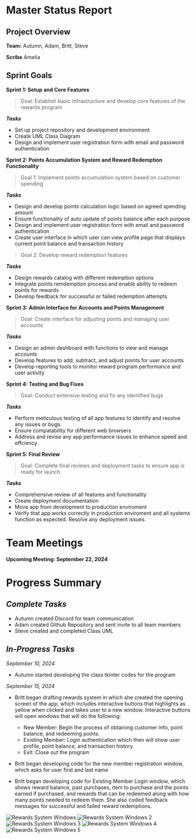 # Master Status Report


## Project Overview

**Team:** Autumn, Adam, Britt, Steve

**Scribe** Amelia


## Sprint Goals
**Sprint 1: Setup and Core Features**
>Goal: Establish basic infrastructure and develop core features of the rewards program
>
***Tasks***
* Set up project repository and development environment
* Create UML Class Diagram
* Design and implement user registration form with email and password authentication



**Sprint 2: Points Accumulation System and Reward Redemption Functionality**
>Goal 1: Implement points accumulation system based on customer spending
>
***Tasks***
* Design and develop points calculation logic based on agreed spending amount
* Ensure functionality of auto update of points balance after each purpose
* Design and implement user registration form with email and password authentication
* Create user interface in which user can view profile page that displays current point balance and transaction history

>Goal 2: Develop reward redemption features
>
***Tasks***
* Design rewards catalog with different redemption options
* Integrate points remdemption process and enable ability to redeem points for rewards
* Develop feedback for successful or failed redemption attempts



**Sprint 3: Admin Interface for Accounts and Points Management**
>Goal: Create interface for adjusting points and managing user accounts
>
***Tasks***
* Design an admin dashboard with functions to view and manage accounts
* Develop features to add, subtract, and adjust points for user accounts
* Develop reporting tools to monitor reward program performance and user activity



**Sprint 4: Testing and Bug Fixes**
>Goal: Conduct extensive testing and fix any identified bugs
>
***Tasks***
* Perform meticulous testing of all app features to identify and resolve any issues or bugs.
* Ensure compatability for different web browsers
* Address and revise any app performance issues to enhance speed and effciency



**Sprint 5: Final Review**
>Goal: Complete final reviews and deployment tasks to ensure app is ready for launch 
>
***Tasks***
* Comprehensive review of all features and functionality
* Create deployment documentation
* Move app from development to production enviroment
* Verify that app works correctly in production enviroment and all systems function as expected. Resolve any deployment issues.

# Team Meetings

**Upcoming Meeting: September 22, 2024**


# Progress Summary

## ***Complete Tasks***
* Autumn created Discord for team communication
* Adam created Github Repository and sent invite to all team members
* Steve created and completed Class UML


## ***In-Progress Tasks***

*September 10, 2024*
* Autumn started developing the class tkinter codes for the program

*September 15, 2024*
* Britt began drafting rewards system in which she created the opening screen of the app, which includes interactive buttons that highlights as yellow when clicked and takes user to a new window. Interactive buttons will open windows that will do the following:
  *  New Member: Begin the process of obtaining customer info, point balance, and redeeming points.
  *  Existing Member: Login authentication which then will show user profile, point balance, and transaction history
  *  Exit: Close out the program

* Britt began developing code for the new member registration window, which asks for user first and last name
* Britt began developing code for Existing Member Login window, which shows reward balance, past purchases, item to purchase and the points earned if purchased, and rewards that can be redeemed along with how many points needed to redeem them. She also coded feedback messages for successful and failed reward redemptions.

![Rewards System Windows](https://media.discordapp.net/attachments/1280868273541615639/1284922854781223012/Screenshot_2024-09-15_125913.png?ex=66e86529&is=66e713a9&hm=72f5f733cef6f06e8024332fd5cfb753471a54121f667f482b176689470c7dcf&=&format=webp&quality=lossless&width=1243&height=686)
![Rewards System Windows 2](https://media.discordapp.net/attachments/1280868273541615639/1284922855087276154/Screenshot_2024-09-15_125955.png?ex=66e86529&is=66e713a9&hm=3452e7309ae80831bb55b909dc85e34a45b62e9cff3b701554b55e2667d23b66&=&format=webp&quality=lossless&width=1012&height=918)
![Rewards System Windows 3](https://media.discordapp.net/attachments/1280868273541615639/1284922855385075843/Screenshot_2024-09-15_130058.png?ex=66e86529&is=66e713a9&hm=8c87ea9207f96e16417bcfc44693ed8372a7831e1b4a489e92e4154cdba3a668&=&format=webp&quality=lossless&width=1732&height=1138)
![Rewards System Windows 4](https://media.discordapp.net/attachments/1280868273541615639/1284922855750111262/Screenshot_2024-09-15_130131.png?ex=66e86529&is=66e713a9&hm=ba056d4d078322ed6207aaf6e3b6d84ad04cf86c7d8f69c1f6a423718967393a&=&format=webp&quality=lossless&width=1642&height=1138)
![Rewards System Windows 5](https://media.discordapp.net/attachments/1280868273541615639/1284922856135856208/Screenshot_2024-09-15_130152.png?ex=66e86529&is=66e713a9&hm=df829bc5cfaa5a7263b2ffd8f3c7fa1b98136dfe7152d7a210e88f954e7d548e&=&format=webp&quality=lossless&width=1758&height=1138)







